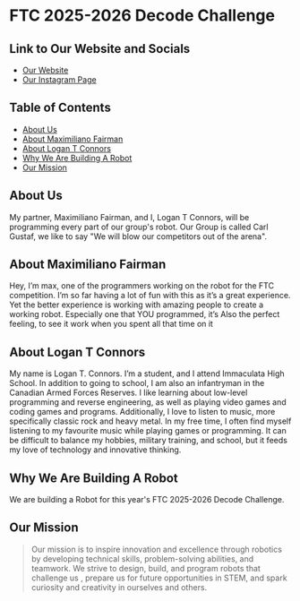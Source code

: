 # FTC 2025-2026 Decode Challenge

## Link to Our Website and Socials
* [Our Website](https://sites.google.com/stu.ocsb.ca/carlgustaftftc)
* [Our Instagram Page](https://www.instagram.com/carlgustafftc/#)


## Table of Contents
* [About Us](#about-us)
* [About Maximiliano Fairman](#about-maximiliano-fairman)
* [About Logan T Connors](#about-logan-t-connors)
* [Why We Are Building A Robot](#why-we-are-building-a-robot)
* [Our Mission](#our-mission)

## About Us
My partner, Maximiliano Fairman, and I, Logan T Connors, will be programming every part of our group's robot.
Our Group is called Carl Gustaf, we like to say "We will blow our competitors out of the arena".


## About Maximiliano Fairman
Hey, I’m max, one of the programmers working on the robot for the FTC competition. I’m so far having a lot of fun with this as it’s a great experience. Yet the better experience is working with amazing people to create a working robot. Especially one that YOU programmed, it’s Also the perfect feeling, to see it work when you spent all that time on it


## About Logan T Connors
My name is Logan T. Connors. I’m a student, and I attend Immaculata High School. In addition to going to school, I am also an infantryman in the Canadian Armed Forces Reserves. I like learning about low-level programming and reverse engineering, as well as playing video games and coding games and programs. Additionally, I love to listen to music, more specifically classic rock and heavy metal. In my free time, I often find myself listening to my favourite music while playing games or programming. It can be difficult to balance my hobbies, military training, and school, but it feeds my love of technology and innovative thinking.


## Why We Are Building A Robot
We are building a Robot for this year's FTC 2025-2026 Decode Challenge.

## Our Mission
> Our mission is to inspire innovation and excellence through robotics by developing technical skills, problem-solving abilities, and teamwork. We strive to design, build, and program robots that challenge us , prepare us for future opportunities in STEM, and spark curiosity and creativity in ourselves and others.

 
